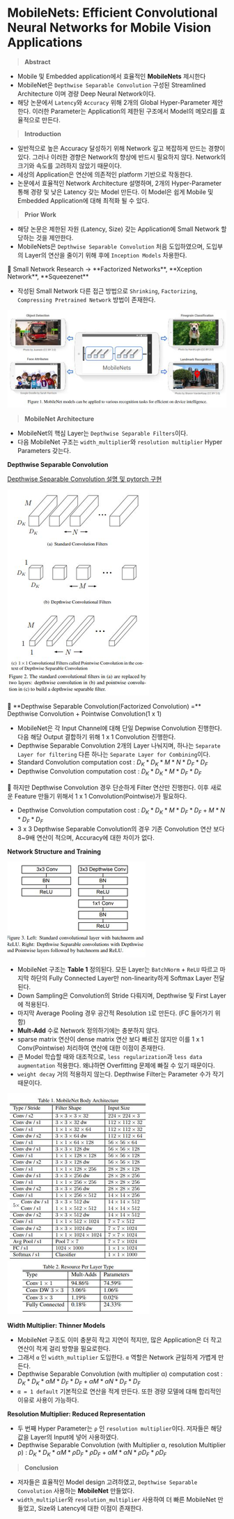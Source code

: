 # MobileNets: Efficient Convolutional Neural Networks for Mobile Vision Applications

> **Abstract**
> 
- Mobile 및 Embedded application에서 효율적인 **MobileNets** 제시한다
- MobileNet은 `Depthwise Separable Convolution` 구성된 Streamlined Architecture 이며 경량 Deep Neural Network이다.
- 해당 논문에서 `Latency`와 `Accuracy` 위해  2개의 Global Hyper-Parameter 제안한다. 이러한 Parameter는 Application의 제한된 구조에서 Model의 메모리를 효율적으로 만든다.

> **Introduction**
> 
- 일반적으로 높은 Accuracy 달성하기 위해 Network 깊고 복잡하게 만드는 경향이 있다. 그러나 이러한 경향은 Network의 향상에 반드시 필요하지 않다. Network의 크기와 속도를 고려하지 않았기 때문이다.
- 세상의 Application은 연산에 의존적인 platform 기반으로 작동한다.
- 논문에서 효율적인 Network Architecture 설명하며, 2개의 Hyper-Parameter 통해 경량 및 낮은 Latency 갖는 Model 만든다. 이 Model은 쉽게 Mobile 및 Embedded Application에 대해 최적화 될 수 있다.

> **Prior Work**
> 
- 해당 논문은 제한된 자원 (Latency, Size) 갖는 Application에 Small Network 할당하는 것을 제안한다.
- MobileNets은 `Depthwise Separable Convolution` 처음 도입하였으며, 도입부의 Layer의 연산을 줄이기 위해 후에 `Inception Models` 차용한다.

<aside>
📌 Small Network Research → **Factorized Networks**, **Xception Network**, **Squeezenet**

</aside>

- 작성된 Small Network 다른 접근 방법으로 `Shrinking`, `Factorizing`, `Compressing Pretrained Network` 방법이 존재한다.

![Figure1](./src/1.jpg)

> **MobileNet Architecture**
> 
- MobileNet의 핵심 Layer는 `Depthwise Separable Filters`이다.
- 다음 MobileNet 구조는 `width_multiplier`와 `resolution multiplier` Hyper Parameters 갖는다.

**Depthwise Separable Convolution**

[Depthwise Separable Convolution 설명 및 pytorch 구현](https://wingnim.tistory.com/104)

![Figure2](./src/2.jpg)

<aside>
📌 **Depthwise Separable Convolution(Factorized Convolution)
=** Depthwise Convolution + Pointwise Convolution(1 x 1)

</aside>

- MobileNet은 각 Input Channel에 대해 단일 Depwise Convolution 진행한다. 다음 해당 Output 결합하기 위해 1 x 1 Convolution 진행한다.
- Depthwise Separable Convolution 2개의 Layer 나눠지며, 하나는 `Separate Layer for filtering` 다른 하나는 `Separate Layer for Combining`이다.
- Standard Convolution computation cost  : $D_K * D_K * M * N * D_F * D_F$
- Depthwise Convolution computation cost : $D_K * D_K * M * D_F * D_F$

<aside>
📌 하지만 Depthwise Convolution 경우 단순하게 Filter 연산만 진행한다. 이후 새로운 Feature 만들기 위해서 1 x 1 Convolution(Pointwise)가 필요하다.

</aside>

- Depthwise Convolution computation cost : $D_K * D_K * M * D_F * D_F + M * N * D_F *D_F$
- 3 x 3 Depthwise Separable Convolution의 경우 기존 Convolution 연산 보다 8~9배 연산이 적으며, Accuracy에 대한 차이가 없다.

**Network Structure and Training**

![Figure3](./src/3.jpg)

- MobileNet 구조는 **Table 1** 정의된다. 모든 Layer는 `BatchNorm` + `ReLU` 따르고 마지막 하단의 Fully Connected Layer만 non-linearity하게 Softmax Layer 전달된다.
- Down Sampling은 Convolution의 Stride 다뤄지며, Depthwise 및 First Layer에 적용된다.
- 마지막 Average Pooling 경우 공간적 Resolution `1`로 만든다. (FC 들어가기 위함)
- **Mult-Add** 수로 Network 정의하기에는 충분하지 않다.
- sparse matrix 연산이 dense matrix 연산 보다 빠르진 않지만 이를 1 x 1 Conv(Pointwise) 처리하여 연산에 대한 이점이 존재한다.
- 큰 Model 학습할 때와 대조적으로, `less regularization`과 `less data augmentation` 적용한다. 왜냐하면 Overfitting 문제에 빠질 수 있기 때문이다.
- `weight decay` 거의 적용하지 않는다. Depthwise Filter는 Parameter 수가 작기 때문이다.

![Figure4](./src/4.jpg)

**Width Multiplier: Thinner Models**

- MobileNet 구조도 이미 충분히 작고 지연이 적지만, 많은 Application은 더 작고 연산이 적게 걸리 방향을 필요로한다.
- 그래서 `α` 인 `width_multiplier` 도입한다. `α` 역할은 Network 균일하게 가볍게 만든다.
- Depthwise Separable Convolution (with multiplier α) computation cost : $D_K * D_K * αM * D_F * D_F + αM * αN * D_F * D_F$
- `α = 1 default` 기본적으로 연산을 적게 만든다. 또한 경량 모델에 대해 합리적인 이유로 사용이 가능하다.

**Resolution Multiplier: Reduced Representation**

- 두 번째 Hyper Parameter는 `ρ` 인 `resolution multiplier`이다. 저자들은 해당 값을 Layer의 Input에 넣어 사용하였다.
- Depthwise Separable Convolution (with Multiplier α, resolution Multiplier ρ) : $D_K * D_K *αM *ρD_F * ρD_F+αM * αN * ρD_F * ρD_F$

> **Conclusion**
> 
- 저자들은 효율적인 Model design 고려하였고, `Depthwise Separable Convolution` 사용하는 **MobileNet** 만들었다.
- `width_multiplier`와 `resolution_multiplier` 사용하여 더 빠른 MobileNet 만들었고, Size와 Latency에 대한 이점이 존재한다.